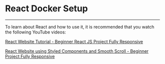 # React Docker Setup
---
To learn about React and how to use it, it is recommended that you watch the following YouTube videos:

[React Website Tutorial - Beginner React JS Project Fully Responsive](https://www.youtube.com/watch?v=I2UBjN5ER4s&t=1149s)

[React Website using Styled Components and Smooth Scroll - Beginner Project Fully Responsive](https://www.youtube.com/watch?v=Nl54MJDR2p8)